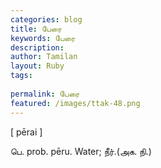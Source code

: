 ```yaml
---
categories: blog
title: பேரை
keywords: பேரை
description: 
author: Tamilan
layout: Ruby
tags: 
 
permalink: பேரை
featured: /images/ttak-48.png
---
```

  
[ pērai ]  
  
பெ. prob. pēru. Water; நீர்.(அக. நி.)